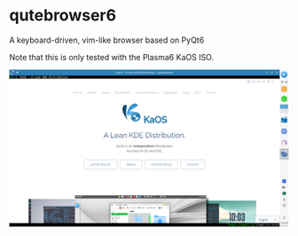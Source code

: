 # qutebrowser6
A keyboard-driven, vim-like browser based on PyQt6

Note that this is only tested with the Plasma6 KaOS ISO.

![Screenshot](/quteBrowser300KaOS6.png?raw=true "Version 3.0.0")
